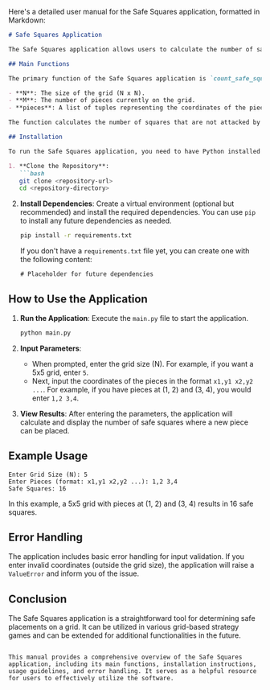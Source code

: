 Here's a detailed user manual for the Safe Squares application, formatted in Markdown:

```markdown
# Safe Squares Application

The Safe Squares application allows users to calculate the number of safe squares on a grid where new pieces can be placed without being captured by existing pieces. This application is particularly useful for games involving grid-based strategies.

## Main Functions

The primary function of the Safe Squares application is `count_safe_squares(N: int, M: int, pieces: List[Tuple[int, int]])`. This function takes the following parameters:

- **N**: The size of the grid (N x N).
- **M**: The number of pieces currently on the grid.
- **pieces**: A list of tuples representing the coordinates of the pieces on the grid.

The function calculates the number of squares that are not attacked by any of the existing pieces, allowing users to determine safe placements for new pieces.

## Installation

To run the Safe Squares application, you need to have Python installed on your machine. Follow these steps to set up the environment:

1. **Clone the Repository**:
   ```bash
   git clone <repository-url>
   cd <repository-directory>
   ```

2. **Install Dependencies**:
   Create a virtual environment (optional but recommended) and install the required dependencies. You can use `pip` to install any future dependencies as needed.

   ```bash
   pip install -r requirements.txt
   ```

   If you don't have a `requirements.txt` file yet, you can create one with the following content:
   ```
   # Placeholder for future dependencies
   ```

## How to Use the Application

1. **Run the Application**:
   Execute the `main.py` file to start the application.

   ```bash
   python main.py
   ```

2. **Input Parameters**:
   - When prompted, enter the grid size (N). For example, if you want a 5x5 grid, enter `5`.
   - Next, input the coordinates of the pieces in the format `x1,y1 x2,y2 ...`. For example, if you have pieces at (1, 2) and (3, 4), you would enter `1,2 3,4`.

3. **View Results**:
   After entering the parameters, the application will calculate and display the number of safe squares where a new piece can be placed.

## Example Usage

```
Enter Grid Size (N): 5
Enter Pieces (format: x1,y1 x2,y2 ...): 1,2 3,4
Safe Squares: 16
```

In this example, a 5x5 grid with pieces at (1, 2) and (3, 4) results in 16 safe squares.

## Error Handling

The application includes basic error handling for input validation. If you enter invalid coordinates (outside the grid size), the application will raise a `ValueError` and inform you of the issue.

## Conclusion

The Safe Squares application is a straightforward tool for determining safe placements on a grid. It can be utilized in various grid-based strategy games and can be extended for additional functionalities in the future.
```

This manual provides a comprehensive overview of the Safe Squares application, including its main functions, installation instructions, usage guidelines, and error handling. It serves as a helpful resource for users to effectively utilize the software.
